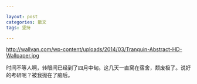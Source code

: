 ```yaml
---

layout: post
categories: 散文
tags: 坚持

---
```

http://wallvan.com/wp-content/uploads/2014/03/Tranquin-Abstract-HD-Wallpaper.jpg

时间不等人啊，转眼间已经到了四月中旬。这几天一直窝在宿舍，颓废极了。说好的考研呢？被我抛在了脑后。
